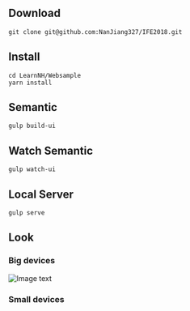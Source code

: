 ## Download

```
git clone git@github.com:NanJiang327/IFE2018.git
```

## Install

```
cd LearnNH/Websample
yarn install

```

## Semantic

```
gulp build-ui
```

## Watch Semantic

```
gulp watch-ui
```

## Local Server
```
gulp serve
```

## Look

### Big devices
![Image text](https://raw.github.com/yourName/repositpry/master/yourprojectName/img-folder/test.jpg)

### Small devices

